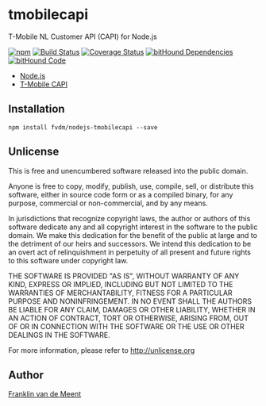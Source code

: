 tmobilecapi
===========

T-Mobile NL Customer API (CAPI) for Node.js

[![npm](https://img.shields.io/npm/v/tmobilecapi.svg?maxAge=3600)](https://github.com/fvdm/nodejs-tmobilecapi/blob/master/CHANGELOG.md)
[![Build Status](https://travis-ci.org/fvdm/nodejs-tmobilecapi.svg?branch=master)](https://travis-ci.org/fvdm/nodejs-tmobilecapi)
[![Coverage Status](https://coveralls.io/repos/github/fvdm/nodejs-tmobilecapi/badge.svg?branch=master)](https://coveralls.io/github/fvdm/nodejs-tmobilecapi?branch=master)
[![bitHound Dependencies](https://www.bithound.io/github/fvdm/nodejs-tmobilecapi/badges/dependencies.svg)](https://www.bithound.io/github/fvdm/nodejs-tmobilecapi/develop/dependencies/npm)
[![bitHound Code](https://www.bithound.io/github/fvdm/nodejs-tmobilecapi/badges/code.svg)](https://www.bithound.io/github/fvdm/nodejs-tmobilecapi)

* [Node.js](https://nodejs.org/)
* [T-Mobile CAPI](https://capi.t-mobile.nl)


Installation
------------

`npm install fvdm/nodejs-tmobilecapi --save`


Unlicense
---------

This is free and unencumbered software released into the public domain.

Anyone is free to copy, modify, publish, use, compile, sell, or
distribute this software, either in source code form or as a compiled
binary, for any purpose, commercial or non-commercial, and by any
means.

In jurisdictions that recognize copyright laws, the author or authors
of this software dedicate any and all copyright interest in the
software to the public domain. We make this dedication for the benefit
of the public at large and to the detriment of our heirs and
successors. We intend this dedication to be an overt act of
relinquishment in perpetuity of all present and future rights to this
software under copyright law.

THE SOFTWARE IS PROVIDED "AS IS", WITHOUT WARRANTY OF ANY KIND,
EXPRESS OR IMPLIED, INCLUDING BUT NOT LIMITED TO THE WARRANTIES OF
MERCHANTABILITY, FITNESS FOR A PARTICULAR PURPOSE AND NONINFRINGEMENT.
IN NO EVENT SHALL THE AUTHORS BE LIABLE FOR ANY CLAIM, DAMAGES OR
OTHER LIABILITY, WHETHER IN AN ACTION OF CONTRACT, TORT OR OTHERWISE,
ARISING FROM, OUT OF OR IN CONNECTION WITH THE SOFTWARE OR THE USE OR
OTHER DEALINGS IN THE SOFTWARE.

For more information, please refer to <http://unlicense.org>


Author
------

[Franklin van de Meent](https://frankl.in)

